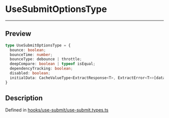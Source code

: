 
      
# UseSubmitOptionsType

<div class="api-docs__separator" data-reactroot="">

---

</div><div class="api-docs__section" data-reactroot="">

## Preview

</div><div class="api-docs__preview type" data-reactroot="">

```ts
type UseSubmitOptionsType = {
  bounce: boolean; 
  bounceTime: number; 
  bounceType: debounce | throttle; 
  deepCompare: boolean | typeof isEqual; 
  dependencyTracking: boolean; 
  disabled: boolean; 
  initialData: CacheValueType<ExtractResponse<T>, ExtractError<T>>[data] | null; 
}
```

</div><div class="api-docs__section" data-reactroot="">

## Description

</div><div class="api-docs__description" data-reactroot=""><span class="api-docs__do-not-parse">



</span></div><div class="api-docs__definition" data-reactroot="">

Defined in [hooks/use-submit/use-submit.types.ts](https://github.com/BetterTyped/hyper-fetch/blob/982ac882/packages/react/src/hooks/use-submit/use-submit.types.ts#L21)

</div>